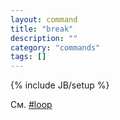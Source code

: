 ```yaml
---
layout: command
title: "break"
description: ""
category: "commands"
tags: []
---
```

{% include JB/setup %}

См. [#loop](#loop)
